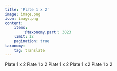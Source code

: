 ```yaml
---
title: 'Plate 1 x 2'
image: image.png
icon: image.png
content:
    items:
        '@taxonomy.part': 3023
    limit: 12
    pagination: true
taxonomy:
    tag: translate
---
```


Plate 1 x 2
Plate 1 x 2
Plate 1 x 2
Plate 1 x 2
Plate 1 x 2
